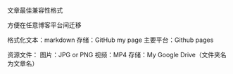 文章最佳兼容性格式

方便在任意博客平台间迁移

格式化文本：markdown
存储：GitHub my page
主要平台：Github pages

资源文件：
图片：JPG or PNG
视频：MP4
存储：My Google Drive（文件夹名为文章名）
